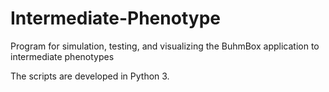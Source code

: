 # Intermediate-Phenotype
Program for simulation, testing, and visualizing the BuhmBox application to intermediate phenotypes

The scripts are developed in Python 3.
